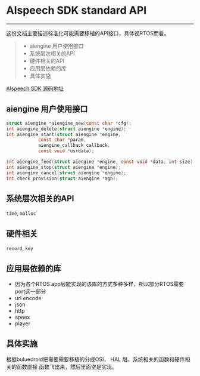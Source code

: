 # AIspeech SDK standard API

---------

这份文档主要描述标准化可能需要移植的API接口，具体视RTOS而看。

> * aiengine 用户使用接口
> * 系统层次相关的API
> * 硬件相关的API
> * 应用层依赖的库
> * 具体实施

[AIspeech SDK 源码地址](https://gitlab.spetechcular.com/shanjin.yang/linux_asr)

## aiengine 用户使用接口
```c
struct aiengine *aiengine_new(const char *cfg);
int aiengine_delete(struct aiengine *engine);
int aiengine_start(struct aiengine *engine,
			const char *param,
			aiengine_callback callback,
			const void *usrdata);

int aiengine_feed(struct aiengine *engine, const void *data, int size);
int aiengine_stop(struct aiengine *engine);
int aiengine_cancel(struct aiengine *engine);
int check_provision(struct aiengine *agn);
```

## 系统层次相关的API
`time`, `malloc`

## 硬件相关
`record`, `key`

## 应用层依赖的库
* 因为各个RTOS app层能实现的该库的方式多种多样，所以部分RTOS需要port这一部分
 * url encode
 * json
 * http
 * speex
 * player

## 具体实施
根据buluedroid把需要需要移植的分成OSI， HAL 层。系统相关的函数和硬件相关的函数直接
函数飞出来，然后里面空是实现。
